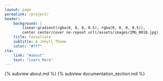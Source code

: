 ```yaml
---
layout: page
permalink: /project/
header:
    background: |
        linear-gradient(rgba(0, 0, 0, 0.5), rgba(0, 0, 0, 0.5)),
        center center/cover no-repeat url(/assets/images/IMG_0010.jpg)
    title: Tessellate
    subtitle: A Jekyll Theme
    color: "#fff"
cta:
    link: "#about"
    text: "Learn More"
---
```


{% subview about.md %}
{% subview documentation_section.md %}

